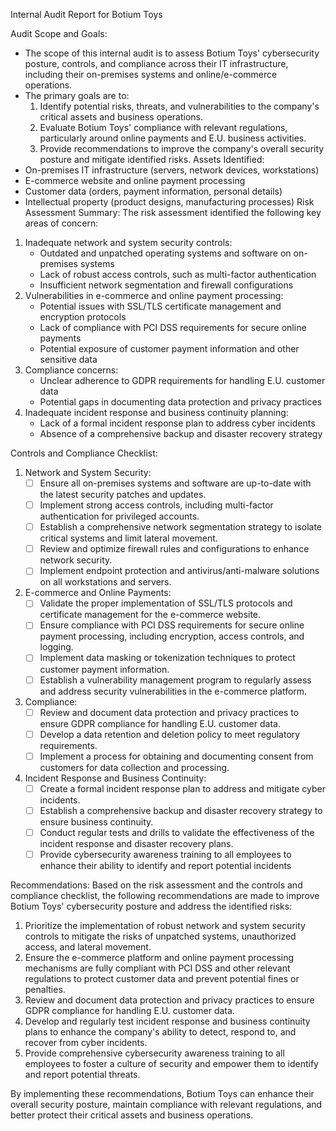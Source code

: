 Internal Audit Report for Botium Toys

Audit Scope and Goals:
- The scope of this internal audit is to assess Botium Toys' cybersecurity posture, controls, and compliance across their IT infrastructure, including their on-premises systems and online/e-commerce operations.
- The primary goals are to:
  1. Identify potential risks, threats, and vulnerabilities to the company's critical assets and business operations.
  2. Evaluate Botium Toys' compliance with relevant regulations, particularly around online payments and E.U. business activities.
  3. Provide recommendations to improve the company's overall security posture and mitigate identified risks.
Assets Identified:
- On-premises IT infrastructure (servers, network devices, workstations)
- E-commerce website and online payment processing
- Customer data (orders, payment information, personal details)
- Intellectual property (product designs, manufacturing processes)
Risk Assessment Summary:
The risk assessment identified the following key areas of concern:
1. Inadequate network and system security controls:
   - Outdated and unpatched operating systems and software on on-premises systems
   - Lack of robust access controls, such as multi-factor authentication
   - Insufficient network segmentation and firewall configurations
2. Vulnerabilities in e-commerce and online payment processing:
   - Potential issues with SSL/TLS certificate management and encryption protocols
   - Lack of compliance with PCI DSS requirements for secure online payments
   - Potential exposure of customer payment information and other sensitive data
3. Compliance concerns:
   - Unclear adherence to GDPR requirements for handling E.U. customer data
   - Potential gaps in documenting data protection and privacy practices
4. Inadequate incident response and business continuity planning:
   - Lack of a formal incident response plan to address cyber incidents
   - Absence of a comprehensive backup and disaster recovery strategy

Controls and Compliance Checklist:
1. Network and System Security:
   - [ ] Ensure all on-premises systems and software are up-to-date with the latest security patches and updates.
   - [ ] Implement strong access controls, including multi-factor authentication for privileged accounts.
   - [ ] Establish a comprehensive network segmentation strategy to isolate critical systems and limit lateral movement.
   - [ ] Review and optimize firewall rules and configurations to enhance network security.
   - [ ] Implement endpoint protection and antivirus/anti-malware solutions on all workstations and servers.
2. E-commerce and Online Payments:
   - [ ] Validate the proper implementation of SSL/TLS protocols and certificate management for the e-commerce website.
   - [ ] Ensure compliance with PCI DSS requirements for secure online payment processing, including encryption, access controls, and logging.
   - [ ] Implement data masking or tokenization techniques to protect customer payment information.
   - [ ] Establish a vulnerability management program to regularly assess and address security vulnerabilities in the e-commerce platform.
3. Compliance:
   - [ ] Review and document data protection and privacy practices to ensure GDPR compliance for handling E.U. customer data.
   - [ ] Develop a data retention and deletion policy to meet regulatory requirements.
   - [ ] Implement a process for obtaining and documenting consent from customers for data collection and processing.
4. Incident Response and Business Continuity:
   - [ ] Create a formal incident response plan to address and mitigate cyber incidents.
   - [ ] Establish a comprehensive backup and disaster recovery strategy to ensure business continuity.
   - [ ] Conduct regular tests and drills to validate the effectiveness of the incident response and disaster recovery plans.
   - [ ] Provide cybersecurity awareness training to all employees to enhance their ability to identify and report potential incidents

Recommendations:
Based on the risk assessment and the controls and compliance checklist, the following recommendations are made to improve Botium Toys' cybersecurity posture and address the identified risks:
1. Prioritize the implementation of robust network and system security controls to mitigate the risks of unpatched systems, unauthorized access, and lateral movement.
2. Ensure the e-commerce platform and online payment processing mechanisms are fully compliant with PCI DSS and other relevant regulations to protect customer data and prevent potential fines or penalties.
3. Review and document data protection and privacy practices to ensure GDPR compliance for handling E.U. customer data.
4. Develop and regularly test incident response and business continuity plans to enhance the company's ability to detect, respond to, and recover from cyber incidents.
5. Provide comprehensive cybersecurity awareness training to all employees to foster a culture of security and empower them to identify and report potential threats.

By implementing these recommendations, Botium Toys can enhance their overall security posture, maintain compliance with relevant regulations, and better protect their critical assets and business operations.
